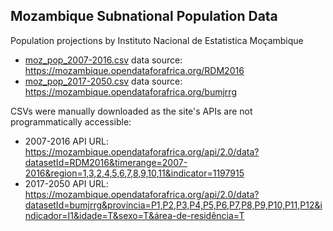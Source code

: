 ## Mozambique Subnational Population Data

Population projections by Instituto Nacional de Estatistica Moçambique

- [moz_pop_2007-2016.csv](moz_pop_2007-2016.csv) data source: https://mozambique.opendataforafrica.org/RDM2016
- [moz_pop_2017-2050.csv](moz_pop_2017-2050.csv) data source: https://mozambique.opendataforafrica.org/bumjrrg

CSVs were manually downloaded as the site's APIs are not programmatically accessible:

- 2007-2016 API URL: https://mozambique.opendataforafrica.org/api/2.0/data?datasetId=RDM2016&timerange=2007-2016&region=1,3,2,4,5,6,7,8,9,10,11&indicator=1197915
- 2017-2050 API URL: https://mozambique.opendataforafrica.org/api/2.0/data?datasetId=bumjrrg&província=P1,P2,P3,P4,P5,P6,P7,P8,P9,P10,P11,P12&indicador=I1&idade=T&sexo=T&área-de-residência=T
